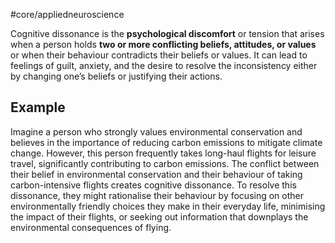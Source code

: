 #core/appliedneuroscience

Cognitive dissonance is the **psychological discomfort** or tension that arises when a person holds **two or more conflicting beliefs, attitudes, or values** or when their behaviour contradicts their beliefs or values. It can lead to feelings of guilt, anxiety, and the desire to resolve the inconsistency either by changing one’s beliefs or justifying their actions.

## Example

Imagine a person who strongly values environmental conservation and believes in the importance of reducing carbon emissions to mitigate climate change. However, this person frequently takes long-haul flights for leisure travel, significantly contributing to carbon emissions. The conflict between their belief in environmental conservation and their behaviour of taking carbon-intensive flights creates cognitive dissonance. To resolve this dissonance, they might rationalise their behaviour by focusing on other environmentally friendly choices they make in their everyday life, minimising the impact of their flights, or seeking out information that downplays the environmental consequences of flying.
